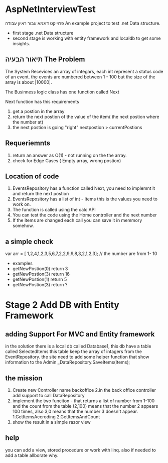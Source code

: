 # AspNetInterviewTest

פרוייקט דוגמא עבור ראיון עבודה
An example project to test .net Data structure.
* first stage .net Data structure
* second stage is working with entity framework and localdb to get some insights.

## תיאור הבעיה The Problem
The System Recevices an array of integars, each int represent a status code of an event. the events are numbered between 1 - 100 but the size of the array is about |10000|.

The Businness logic class has one function called Next

Next function has this requirements
1. get a postion in the array
2. return the next postion of the value of the item( the next  postion where the number at)
3. the next postion is going "right" nextpostion > currentPostions


## Requeriemnts
1. return an answer as O(1) - not running on the the array.
2. check for Edge Cases ( Empty array, wrong postion)


## Location of code

1. EventsRepository has a function called Next, you need to implemnt it and return the next postion
2. EventsRepository has a list of int - Items this is the values you need to work on.
3. The function is called using the calc API
4. You can test the code using the Home controller and the next number
5. If the items are changed each call you can save it in memmory somehow.

## a simple check


var arr = [ 1,2,4,1,2,3,5,6,7,2,2,9,9,8,3,2,1,2,3];
// the number are from 1- 10


* examples 
* getNewPostion(0) return 3
* getNewPostion(3) return 16
* getNewPostion(1) return 5
* getNewPostion(3) return ?

# Stage 2 Add DB with Entity Framework

## adding Support For MVC and Entity framework 

in the solution there is a local db called Database1, this db have a table called SelectedItems
this table keep the array of intagers from the EventRepository. the site need to add some helper function that show information to the Admin
 _DataRepository.SaveItems(Items);

## the mission
1. Create new Controller name backoffice
2.in the back office controller add support to call DataRepository
3. implement the two funciton - that returns a list of number from 1-100 and the count from the table
    (2,100) means that the number 2 appears 100 times, also 3,0 means that the number 3 doesn't appear.
    1.GetItemsAccroding
    2.GetItemsAndCount
4. show the result in a simple razor view

## help
you can add a view, stored procedure or work with linq. also if needed to add a table allborate why.





